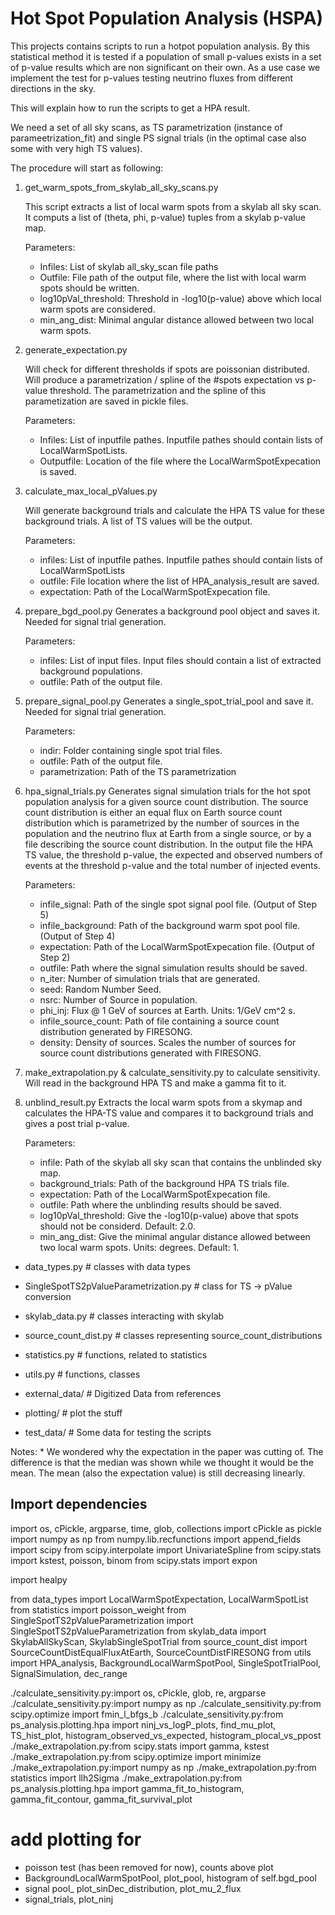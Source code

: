 # Hot Spot Population Analysis (HSPA)

This projects contains scripts to run a hotpot population analysis. By this statistical method it is tested if a population of small p-values exists in a set of p-value results which are non significant on their own.
As a use case we implement the test for p-values testing neutrino fluxes from different directions in the sky.


This will explain how to run the scripts to get a HPA result.

We need a set of all sky scans, as TS parametrization (instance of parameetrization_fit) and single PS signal trials (in the optimal case also some with very high TS values).

The procedure will start as following:

1. get_warm_spots_from_skylab_all_sky_scans.py

    This script extracts a list of local warm spots from a skylab all sky scan.
    It computs a list of (theta, phi, p-value) tuples from a skylab p-value map.

    Parameters:
    * Infiles: List of skylab all_sky_scan file paths
    * Outfile: File path of the output file, where the list with local warm spots
        should be written.
    * log10pVal_threshold: Threshold in -log10(p-value) above which local warm spots are
        considered.
    * min_ang_dist: Minimal angular distance allowed between two local warm spots.

2. generate_expectation.py

    Will check for different thresholds if spots are poissonian distributed.
    Will produce a parametrization / spline of the #spots expectation vs p-value threshold.
    The parametrization and the spline of this parametization are saved in pickle files.

    Parameters:
    * Infiles: List of inputfile pathes. Inputfile pathes should contain lists of LocalWarmSpotLists.
    * Outputfile: Location of the file where the LocalWarmSpotExpecation is saved.

3. calculate_max_local_pValues.py

    Will generate background trials and calculate the HPA TS value for these background trials. A list of TS values will be the output.

    Parameters:
    * infiles: List of inputfile pathes. Inputfile pathes should contain lists of LocalWarmSpotLists
    * outfile: File location where the list of HPA_analysis_result are saved.
    * expectation: Path of the LocalWarmSpotExpecation file.

4. prepare_bgd_pool.py
    Generates a background pool object and saves it. Needed for signal trial generation.

    Parameters:
    * infiles: List of input files. Input files should contain a list of extracted background populations.
    * outfile: Path of the output file.

5. prepare_signal_pool.py
    Generates a single_spot_trial_pool and save it. Needed for signal trial generation.

    Parameters:
    * indir: Folder containing single spot trial files.
    * outfile: Path of the output file.
    * parametrization: Path of the TS parametrization

6. hpa_signal_trials.py
    Generates signal simulation trials for the hot spot population analysis for a given source count distribution.
    The source count distribution is either an equal flux on Earth source count distribution which is parametrized
    by the number of sources in the population and the neutrino flux at Earth from a single source, or by a file
    describing the source count distribution.
    In the output file the HPA TS value, the threshold p-value, the expected and observed numbers of events at the threshold p-value
    and the total number of injected events.

    Parameters:
    * infile_signal: Path of the single spot signal pool file. (Output of Step 5)
    * infile_background: Path of the background warm spot pool file. (Output of Step 4)
    * expectation: Path of the LocalWarmSpotExpecation file. (Output of Step 2)
    * outfile: Path where the signal simulation results should be saved.
    * n_iter: Number of simulation trials that are generated.
    * seed: Random Number Seed.
    * nsrc: Number of Source in population.
    * phi_inj: Flux @ 1 GeV of sources at Earth. Units: 1/GeV cm^2 s.
    * infile_source_count: Path of file containing a source count distribution generated by FIRESONG.
    * density: Density of sources. Scales the number of sources for source count distributions generated with FIRESONG.

7. make_extrapolation.py  & calculate_sensitivity.py to calculate sensitivity.
    Will read in the background HPA TS and make a gamma fit to it.

8. unblind_result.py
    Extracts the local warm spots from a skymap and calculates the HPA-TS value and compares it to background trials and
    gives a post trial p-value.

    Parameters:
    * infile: Path of the skylab all sky scan that contains the unblinded sky map.
    * background_trials: Path of the background HPA TS trials file.
    * expectation: Path of the LocalWarmSpotExpecation file.
    * outfile: Path where the unblinding results should be saved.
    * log10pVal_threshold: Give the -log10(p-value) above that spots should not be considerd. Default: 2.0.
    * min_ang_dist: Give the minimal angular distance allowed between two local warm spots. Units: degrees. Default: 1.

* data_types.py                                 # classes with data types
* SingleSpotTS2pValueParametrization.py         # class for TS -> pValue conversion
* skylab_data.py                                # classes interacting with skylab
* source_count_dist.py                          # classes representing source_count_distributions
* statistics.py                                 # functions, related to statistics
* utils.py                                      # functions, classes


* external_data/                                # Digitized Data from references

* plotting/                                     # plot the stuff

* test_data/                                    # Some data for testing the scripts


Notes:
    * We wondered why the expectation in the paper was cutting of. The difference is that the median was shown while we thought it would be the mean. The mean (also the expectation value) is still decreasing linearly.

Import dependencies
-------------------

import os, cPickle, argparse, time, glob, collections
import cPickle as pickle
import numpy as np
from numpy.lib.recfunctions import append_fields
import scipy
from scipy.interpolate import UnivariateSpline
from scipy.stats import kstest, poisson, binom
from scipy.stats import expon

import healpy

from data_types import LocalWarmSpotExpectation, LocalWarmSpotList
from statistics import poisson_weight
from SingleSpotTS2pValueParametrization import SingleSpotTS2pValueParametrization
from skylab_data import SkylabAllSkyScan, SkylabSingleSpotTrial
from source_count_dist import SourceCountDistEqualFluxAtEarth, SourceCountDistFIRESONG
from utils import HPA_analysis, BackgroundLocalWarmSpotPool, SingleSpotTrialPool, SignalSimulation, dec_range

./calculate_sensitivity.py:import os, cPickle, glob, re, argparse
./calculate_sensitivity.py:import numpy as np
./calculate_sensitivity.py:from scipy.optimize import fmin_l_bfgs_b
./calculate_sensitivity.py:from ps_analysis.plotting.hpa import ninj_vs_logP_plots, find_mu_plot, TS_hist_plot, histogram_observed_vs_expected, histogram_plocal_vs_ppost
./make_extrapolation.py:from scipy.stats import gamma, kstest
./make_extrapolation.py:from scipy.optimize import minimize
./make_extrapolation.py:import numpy as np
./make_extrapolation.py:from statistics import llh2Sigma
./make_extrapolation.py:from ps_analysis.plotting.hpa import gamma_fit_to_histogram, gamma_fit_contour, gamma_fit_survival_plot


# add plotting for
* poisson test (has been removed for now), counts above plot
* BackgroundLocalWarmSpotPool, plot_pool, histogram of self.bgd_pool
* signal pool_ plot_sinDec_distribution, plot_mu_2_flux
* signal_trials, plot_ninj
